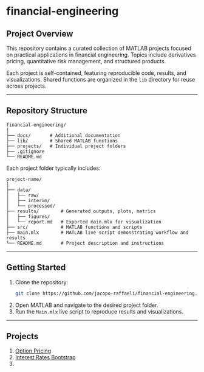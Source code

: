 # financial-engineering

## Project Overview

This repository contains a curated collection of MATLAB projects focused on practical applications in financial engineering. Topics include derivatives pricing, quantitative risk management, and structured products. 

Each project is self-contained, featuring reproducible code, results, and visualizations. Shared functions are organized in the `lib` directory for reuse across projects.

---

## Repository Structure

```
financial-engineering/
│
├── docs/       # Additional documentation
├── lib/        # Shared MATLAB functions
├── projects/   # Individual project folders
├── .gitignore   
└── README.md
```

Each project folder typically includes:

```
project-name/
│
├── data/           
│   ├── raw/
│   ├── interim/    
│   └── processed/
├── results/        # Generated outputs, plots, metrics
│   ├── figures/
│   └── report.md   # Exported main.mlx for visualization  
├── src/            # MATLAB functions and scripts
├── main.mlx        # MATLAB live script demonstrating workflow and results
└── README.md       # Project description and instructions
```

---

## Getting Started

1. Clone the repository:
    ```bash
    git clone https://github.com/jacopo-raffaeli/financial-engineering.git
    ```
2. Open MATLAB and navigate to the desired project folder.
3. Run the `Main.mlx` live script to reproduce results and visualizations.

---

## Projects

1. [Option Pricing](projects/1-option-pricing/README.md)
2. [Interest Rates Bootstrap](projects/2-interest-rates-bootstrap/README.md)
3. <!-- Add project name and brief description here -->


